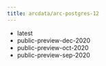 ```yaml
---
title: arcdata/arc-postgres-12
---
```

- latest
- public-preview-dec-2020
- public-preview-oct-2020
- public-preview-sep-2020
